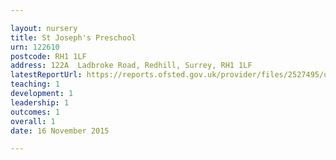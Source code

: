 ```yaml
---

layout: nursery
title: St Joseph's Preschool
urn: 122610
postcode: RH1 1LF
address: 122A  Ladbroke Road, Redhill, Surrey, RH1 1LF
latestReportUrl: https://reports.ofsted.gov.uk/provider/files/2527495/urn/122610.pdf
teaching: 1
development: 1
leadership: 1
outcomes: 1
overall: 1
date: 16 November 2015

---
```

